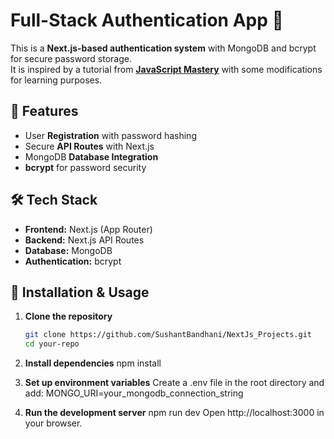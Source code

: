 # Full-Stack Authentication App 🚀

This is a **Next.js-based authentication system** with MongoDB and bcrypt for secure password storage.  
It is inspired by a tutorial from **[JavaScript Mastery](https://youtu.be/VE8BkImUciY?si=D8mZ5TPbKeXa3gzL)** with some modifications for learning purposes.

## 📌 Features
- User **Registration** with password hashing
- Secure **API Routes** with Next.js
- MongoDB **Database Integration**
- **bcrypt** for password security

## 🛠 Tech Stack
- **Frontend:** Next.js (App Router)
- **Backend:** Next.js API Routes
- **Database:** MongoDB
- **Authentication:** bcrypt

## 🚀 Installation & Usage

1. **Clone the repository**
   ```bash
   git clone https://github.com/SushantBandhani/NextJs_Projects.git
   cd your-repo

2. **Install dependencies**
npm install

3. **Set up environment variables**
Create a .env file in the root directory and add:
MONGO_URI=your_mongodb_connection_string

4. **Run the development server**
npm run dev
Open http://localhost:3000 in your browser.